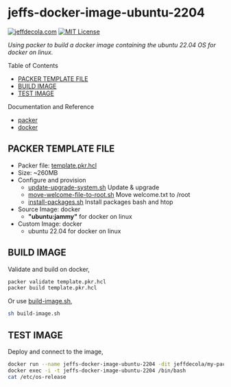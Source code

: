 # jeffs-docker-image-ubuntu-2204

[![jeffdecola.com](https://img.shields.io/badge/website-jeffdecola.com-blue)](https://jeffdecola.com)
[![MIT License](https://img.shields.io/:license-mit-blue.svg)](https://jeffdecola.mit-license.org)

_Using packer to build a docker image
containing the ubuntu 22.04 OS
for docker on linux._

Table of Contents

* [PACKER TEMPLATE FILE](https://github.com/JeffDeCola/my-packer-image-builds/tree/master/docker-images/jeffs-docker-image-ubuntu-2204#packer-template-file)
* [BUILD IMAGE](https://github.com/JeffDeCola/my-packer-image-builds/tree/master/docker-images/jeffs-docker-image-ubuntu-2204#build-image)
* [TEST IMAGE](https://github.com/JeffDeCola/my-packer-image-builds/tree/master/docker-images/jeffs-docker-image-ubuntu-2204#test-image)

Documentation and Reference

* [packer](https://github.com/JeffDeCola/my-cheat-sheets/tree/master/software/operations/orchestration/builds-deployment-containers/packer-cheat-sheet)
* [docker](https://github.com/JeffDeCola/my-cheat-sheets/tree/master/software/operations/orchestration/builds-deployment-containers/docker-cheat-sheet)

## PACKER TEMPLATE FILE

* Packer file:
  [template.pkr.hcl](https://github.com/JeffDeCola/my-packer-image-builds/tree/master/docker-images/jeffs-docker-image-ubuntu-2204/template.pkr.hcl)
* Size: ~260MB
* Configure and provision
  * [update-upgrade-system.sh](https://github.com/JeffDeCola/my-packer-image-builds/tree/master/docker-images/jeffs-docker-image-ubuntu-2204/install-scripts/update-upgrade-system.sh)
    Update & upgrade
  * [move-welcome-file-to-root.sh](https://github.com/JeffDeCola/my-packer-image-builds/tree/master/docker-images/jeffs-docker-image-ubuntu-2204/install-scripts/move-welcome-file-to-root.sh)
    Move welcome.txt to /root
  * [install-packages.sh](https://github.com/JeffDeCola/my-packer-image-builds/tree/master/docker-images/jeffs-docker-image-ubuntu-2204/install-scripts/install-packages.sh)
    Install packages bash and htop
* Source Image: docker
  * **"ubuntu:jammy"** for docker on linux
* Custom Image: docker
  * ubuntu 22.04 for docker on linux

## BUILD IMAGE

Validate and build on docker,

```bash
packer validate template.pkr.hcl
packer build template.pkr.hcl
```

Or use
[build-image.sh](https://github.com/JeffDeCola/my-packer-image-builds/tree/master/docker-images/jeffs-docker-image-ubuntu-2204/build-image.sh),

```bash
sh build-image.sh
```

## TEST IMAGE

Deploy and connect to the image,

```bash
docker run --name jeffs-docker-image-ubuntu-2204 -dit jeffdecola/my-packer-image-builds/jeffs-docker-image-ubuntu-2204
docker exec -i -t jeffs-docker-image-ubuntu-2204 /bin/bash
cat /etc/os-release
```
